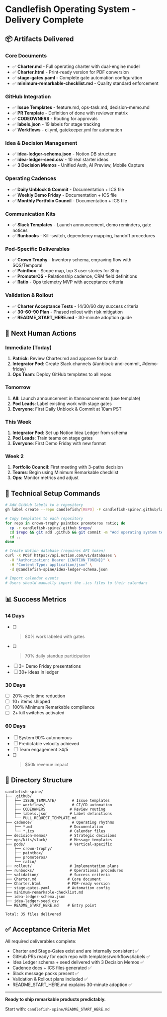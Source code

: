 # Candlefish Operating System - Delivery Complete

## 📦 Artifacts Delivered

### Core Documents
- ✅ **Charter.md** - Full operating charter with dual-engine model
- ✅ **Charter.html** - Print-ready version for PDF conversion  
- ✅ **stage-gates.yaml** - Complete gate automation configuration
- ✅ **minimum-remarkable-checklist.md** - Quality standard enforcement

### GitHub Integration
- ✅ **Issue Templates** - feature.md, ops-task.md, decision-memo.md
- ✅ **PR Template** - Definition of done with reviewer matrix
- ✅ **CODEOWNERS** - Routing for approvals
- ✅ **labels.json** - 19 labels for stage tracking
- ✅ **Workflows** - ci.yml, gatekeeper.yml for automation

### Idea & Decision Management  
- ✅ **idea-ledger-schema.json** - Notion DB structure
- ✅ **idea-ledger-seed.csv** - 10 real starter ideas
- ✅ **3 Decision Memos** - Unified Auth, AI Preview, Mobile Capture

### Operating Cadences
- ✅ **Daily Unblock & Commit** - Documentation + ICS file
- ✅ **Weekly Demo Friday** - Documentation + ICS file
- ✅ **Monthly Portfolio Council** - Documentation + ICS file

### Communication Kits
- ✅ **Slack Templates** - Launch announcement, demo reminders, gate notices
- ✅ **Runbooks** - Kill-switch, dependency mapping, handoff procedures

### Pod-Specific Deliverables
- ✅ **Crown Trophy** - Inventory schema, engraving flow with SQS/Temporal
- ✅ **Paintbox** - Scope map, top 3 user stories for Ship
- ✅ **PromoterOS** - Relationship cadence, CRM field definitions
- ✅ **Ratio** - Ops telemetry MVP with acceptance criteria

### Validation & Rollout
- ✅ **Charter Acceptance Tests** - 14/30/60 day success criteria
- ✅ **30-60-90 Plan** - Phased rollout with risk mitigation
- ✅ **README_START_HERE.md** - 30-minute adoption guide

## 🎯 Next Human Actions

### Immediate (Today)
1. **Patrick**: Review Charter.md and approve for launch
2. **Integrator Pod**: Create Slack channels (#unblock-and-commit, #demo-friday)
3. **Ops Team**: Deploy GitHub templates to all repos

### Tomorrow
1. **All**: Launch announcement in #announcements (use template)
2. **Pod Leads**: Label existing work with stage gates
3. **Everyone**: First Daily Unblock & Commit at 10am PST

### This Week
1. **Integrator Pod**: Set up Notion Idea Ledger from schema
2. **Pod Leads**: Train teams on stage gates
3. **Everyone**: First Demo Friday with new format

### Week 2
1. **Portfolio Council**: First meeting with 3-paths decision
2. **Teams**: Begin using Minimum Remarkable checklist
3. **Ops**: Monitor metrics and adjust

## 🔧 Technical Setup Commands

```bash
# Add GitHub labels to a repository
gh label create --repo candlefish/[REPO] -F candlefish-spine/.github/labels.json

# Copy templates to each repository  
for repo in crown-trophy paintbox promoteros ratio; do
  cp -r candlefish-spine/.github $repo/
  cd $repo && git add .github && git commit -m "Add operating system templates"
  cd ..
done

# Create Notion database (requires API token)
curl -X POST https://api.notion.com/v1/databases \
  -H "Authorization: Bearer {{NOTION_TOKEN}}" \
  -H "Content-Type: application/json" \
  -d @candlefish-spine/idea-ledger-schema.json

# Import calendar events
# Users should manually import the .ics files to their calendars
```

## 📊 Success Metrics

### 14 Days
- [ ] >80% work labeled with gates
- [ ] >70% daily standup participation  
- [ ] 3+ Demo Friday presentations
- [ ] 30+ ideas in ledger

### 30 Days
- [ ] 20% cycle time reduction
- [ ] 10+ items shipped
- [ ] 100% Minimum Remarkable compliance
- [ ] 2+ kill switches activated

### 60 Days
- [ ] System 90% autonomous
- [ ] Predictable velocity achieved
- [ ] Team engagement >4/5
- [ ] >$50k revenue impact

## 📁 Directory Structure
```
candlefish-spine/
├── .github/
│   ├── ISSUE_TEMPLATE/       # Issue templates
│   ├── workflows/            # CI/CD automation
│   ├── CODEOWNERS           # Review routing
│   ├── labels.json          # Label definitions
│   └── PULL_REQUEST_TEMPLATE.md
├── cadence/                  # Operating rhythms
│   ├── *.md                 # Documentation
│   └── *.ics                # Calendar files
├── decision-memos/          # Strategic decisions
├── ops/kits/slack/          # Message templates
├── pods/                    # Vertical-specific
│   ├── crown-trophy/
│   ├── paintbox/
│   ├── promoteros/
│   └── ratio/
├── rollout/                 # Implementation plans
├── runbooks/                # Operational procedures
├── validation/              # Success criteria
├── Charter.md              # Core document
├── Charter.html            # PDF-ready version
├── stage-gates.yaml        # Automation config
├── minimum-remarkable-checklist.md
├── idea-ledger-schema.json
├── idea-ledger-seed.csv
└── README_START_HERE.md    # Entry point

Total: 35 files delivered
```

## ✅ Acceptance Criteria Met

All required deliverables complete:
- Charter and Stage-Gates exist and are internally consistent ✅
- GitHub PRs ready for each repo with templates/workflows/labels ✅
- Idea Ledger schema + seed delivered with 3 Decision Memos ✅
- Cadence docs + ICS files generated ✅
- Slack message packs present ✅
- Validation & Rollout plans included ✅
- README_START_HERE.md explains 30-minute adoption ✅

---

**Ready to ship remarkable products predictably.**

Start with: `candlefish-spine/README_START_HERE.md`
